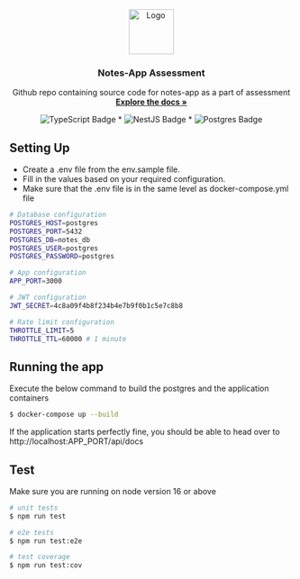 
<div align="center">
  <a href="https://github.com/JoyalAJohney/Notes-App-Assessment/">
    <img src="https://raw.githubusercontent.com/othneildrew/Best-README-Template/master/images/logo.png" alt="Logo" width="80" height="80">
  </a>

  <h3 align="center">Notes-App Assessment</h3>

  <p align="center">
    Github repo containing source code for notes-app as a part of assessment
    <br />
    <a href="https://github.com/JoyalAJohney/Notes-App-Assessment/"><strong>Explore the docs »</strong></a>
    <br />
  </p>
  <img src="https://img.shields.io/badge/typescript-%23007ACC.svg?style=for-the-badge&logo=typescript&logoColor=white" alt="TypeScript Badge">
  *
  <img src="https://img.shields.io/badge/nestjs-%23E0234E.svg?style=for-the-badge&logo=nestjs&logoColor=white" alt="NestJS Badge">
  *
  <img src="https://img.shields.io/badge/postgres-%23316192.svg?style=for-the-badge&logo=postgresql&logoColor=white" alt="Postgres Badge">
</div>
  

## Setting Up

* Create a .env file from the env.sample file.
* Fill in the values based on your required configuration.
* Make sure that the .env file is in the same level as docker-compose.yml file
  
```bash
# Database configuration
POSTGRES_HOST=postgres 
POSTGRES_PORT=5432
POSTGRES_DB=notes_db
POSTGRES_USER=postgres
POSTGRES_PASSWORD=postgres

# App configuration
APP_PORT=3000

# JWT configuration
JWT_SECRET=4c8a09f4b8f234b4e7b9f0b1c5e7c8b8

# Rate limit configuration
THROTTLE_LIMIT=5
THROTTLE_TTL=60000 # 1 minute
```

## Running the app

Execute the below command to build the postgres and the application containers
```bash
$ docker-compose up --build
```
If the application starts perfectly fine, you should be able to head over to http://localhost:APP_PORT/api/docs

## Test
Make sure you are running on node version 16 or above

```bash
# unit tests
$ npm run test

# e2e tests
$ npm run test:e2e

# test coverage
$ npm run test:cov
```
